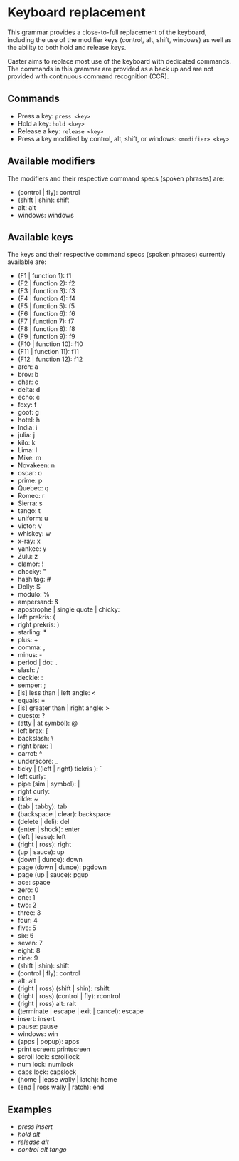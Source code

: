 # Keyboard replacement

This grammar provides a close-to-full replacement of the keyboard, including the use of the modifier keys (control, alt, shift, windows) as well as the ability to both hold and release keys.

Caster aims to replace most use of the keyboard with dedicated commands. The commands in this grammar are provided as a back up and are not provided with continuous command recognition (CCR).

## Commands

- Press a key: `press <key>`  
- Hold a key: `hold <key>`  
- Release a key: `release <key>`  
- Press a key modified by control, alt, shift, or windows: `<modifier> <key>`

## Available modifiers

The modifiers and their respective command specs (spoken phrases) are:

 - (control | fly): control
 - (shift | shin): shift
 - alt: alt
 - windows: windows

## Available keys

The keys and their respective command specs (spoken phrases) currently available are:

 - (F1 | function 1): f1
 - (F2 | function 2): f2
 - (F3 | function 3): f3
 - (F4 | function 4): f4
 - (F5 | function 5): f5
 - (F6 | function 6): f6
 - (F7 | function 7): f7
 - (F8 | function 8): f8
 - (F9 | function 9): f9
 - (F10 | function 10): f10
 - (F11 | function 11): f11
 - (F12 | function 12): f12
 - arch: a
 - brov: b
 - char: c
 - delta: d
 - echo: e
 - foxy: f
 - goof: g
 - hotel: h
 - India: i
 - julia: j
 - kilo: k
 - Lima: l
 - Mike: m
 - Novakeen: n
 - oscar: o
 - prime: p
 - Quebec: q
 - Romeo: r
 - Sierra: s
 - tango: t
 - uniform: u
 - victor: v
 - whiskey: w
 - x-ray: x
 - yankee: y
 - Zulu: z
 - clamor: !
 - chocky: "
 - hash tag: #
 - Dolly: $
 - modulo: %
 - ampersand: &
 - apostrophe | single quote | chicky: 
 - left prekris: (
 - right prekris: )
 - starling: *
 - plus: +
 - comma: ,
 - minus: -
 - period | dot: .
 - slash: /
 - deckle: :
 - semper: ;
 - [is] less than | left angle: <
 - equals: =
 - [is] greater than | right angle: >
 - questo: ?
 - (atty | at symbol): @
 - left brax: [
 - backslash: \
 - right brax: ]
 - carrot: ^
 - underscore: _
 - ticky | ((left | right) tickris ): `
 - left curly: 
 - pipe (sim | symbol): |
 - right curly: 
 - tilde: ~
 - (tab | tabby): tab
 - (backspace | clear): backspace
 - (delete | deli): del
 - (enter | shock): enter
 - (left | lease): left
 - (right | ross): right
 - (up | sauce): up
 - (down | dunce): down
 - page (down | dunce): pgdown
 - page (up | sauce): pgup
 - ace: space
 - zero: 0
 - one: 1
 - two: 2
 - three: 3
 - four: 4
 - five: 5
 - six: 6
 - seven: 7
 - eight: 8
 - nine: 9
 - (shift | shin): shift
 - (control | fly): control
 - alt: alt
 - (right | ross) (shift | shin): rshift
 - (right | ross) (control | fly): rcontrol
 - (right | ross) alt: ralt
 - (terminate | escape | exit | cancel): escape
 - insert: insert
 - pause: pause
 - windows: win
 - (apps | popup): apps
 - print screen: printscreen
 - scroll lock: scrolllock
 - num lock: numlock
 - caps lock: capslock
 - (home | lease wally | latch): home
 - (end | ross wally | ratch): end

## Examples

- _press insert_
- _hold alt_
- _release alt_
- _control alt tango_
